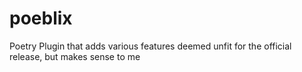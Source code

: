 # poeblix
Poetry Plugin that adds various features deemed unfit for the official release, but makes sense to me
